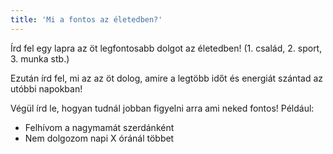 ```yaml
---
title: 'Mi a fontos az életedben?'
---
```

Írd fel egy lapra az öt legfontosabb dolgot az életedben!  (1. család, 2. sport, 3. munka stb.)   

Ezután írd fel, mi az az öt dolog, amire a legtöbb időt és energiát szántad az utóbbi napokban!   

Végül írd le, hogyan tudnál jobban figyelni arra ami neked fontos! Például:   
- Felhívom a nagymamát szerdánként
- Nem dolgozom napi X óránál többet